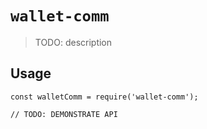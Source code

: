 # `wallet-comm`

> TODO: description

## Usage

```
const walletComm = require('wallet-comm');

// TODO: DEMONSTRATE API
```
